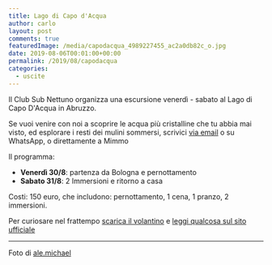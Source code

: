 ```yaml
---
title: Lago di Capo d'Acqua
author: carlo
layout: post
comments: true
featuredImage: /media/capodacqua_4989227455_ac2a0db82c_o.jpg
date: 2019-08-06T00:01:00+00:00
permalink: /2019/08/capodacqua
categories:
  - uscite
---
```


Il Club Sub Nettuno organizza una escursione venerdì - sabato al Lago di Capo D'Acqua in Abruzzo.

Se vuoi venire con noi a scoprire le acqua più cristalline che tu abbia mai visto,
ed esplorare i resti dei mulini sommersi, scrivici [via email](/contattaci) o su WhatsApp, o direttamente a Mimmo

Il programma:

- **Venerdì 30/8**: partenza da Bologna e pernottamento
- **Sabato 31/8**: 2 Immersioni e ritorno a casa

Costi: 150 euro, che includono: pernottamento, 1 cena, 1 pranzo, 2 immersioni.

Per curiosare nel frattempo [scarica il volantino](../media/capodacqua/capodacqua_leaflet-201908.pdf) e
[leggi qualcosa sul sito ufficiale](http://www.capestranodascoprire.it/natura/il-lago-di-capodacqua)

---

Foto di [ale.michael](https://www.flickr.com/photos/53887570@N07/)
